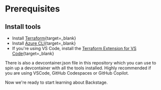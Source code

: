# Prerequisites

## Install tools

- Install [Terraform](https://developer.hashicorp.com/terraform/downloads){target=_blank}
- Install [Azure CLI](https://learn.microsoft.com/en-us/cli/azure/install-azure-cli){target=_blank}
- If you're using VS Code, install the [Terraform Extension for VS Code](https://marketplace.visualstudio.com/items?itemName=hashicorp.terraform){target=_blank}

There is also a devcontainer.json file in this repository which you can use to spin up a devcontainer with all the tools installed. Highly recommended if you are using VSCode, GitHub Codespaces or GitHub Copilot.

Now we're ready to start learning about Backstage.

